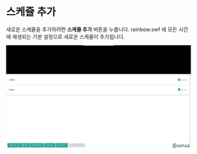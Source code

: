 # 스케쥴 추가
새로운 스케쥴을 추가하려면 **스케쥴 추가** 버튼을 누릅니다. rainbow.swf 에 모든 시간에 재생되는 기본 설정으로 새로운 스케쥴이 추가됩니다.

![](img/schedule_add.gif)